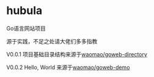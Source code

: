 # hubula
Go语言网站项目

源于实践，不足之处请大佬们多多指教

V0.0.1 项目基础目录结构来源于[waomao/goweb-directory](https://github.com/waomao/goweb-directory)

V0.0.2 Hello, World 来源于[waomao/goweb-demo](https://github.com/waomao/goweb-demo)





